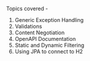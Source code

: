 Topics covered -  
1. Generic Exception Handling  
2. Validations  
3. Content Negotiation  
4. OpenAPI Documentation  
5. Static and Dynamic Filtering  
6. Using JPA to connect to H2  
